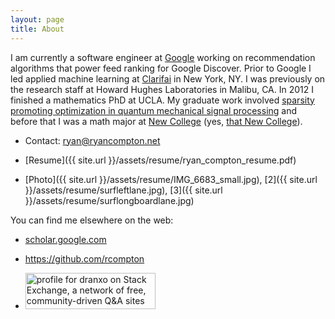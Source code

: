 ```yaml
---
layout: page
title: About
---
```

I am currently a software engineer at [Google](https://www.google.com/) working on recommendation algorithms that power feed ranking for Google Discover. Prior to Google I led applied machine learning at [Clarifai](http://www.clarifai.com/) in New York, NY. I was previously on the research staff at Howard Hughes Laboratories in Malibu, CA. In 2012 I finished a mathematics PhD at UCLA. My graduate work involved [sparsity promoting optimization in quantum mechanical signal processing](http://code.google.com/p/typingstuff/downloads/list) and before that I was a math major at [New College](https://www.ncf.edu/) (yes, [that New College](https://apnews.com/article/desantis-new-college-florida-woke-timeline-5a5bcd78230ddd2a1adb8021fea8a755)).

+ Contact: <ryan@ryancompton.net>

+ [Resume]({{ site.url }}/assets/resume/ryan_compton_resume.pdf)

+ [Photo]({{ site.url }}/assets/resume/IMG_6683_small.jpg), [2]({{ site.url }}/assets/resume/surfleftlane.jpg), [3]({{ site.url }}/assets/resume/surflongboardlane.jpg)


You can find me elsewhere on the web:

+ [scholar.google.com](https://scholar.google.com/citations?user=YcJNT5AAAAAJ)

+ <https://github.com/rcompton>

+ <a href="http://stackexchange.com/users/186936/dranxo"><img src="http://stackexchange.com/users/flair/186936.png?theme=dark" width="208" height="58" alt="profile for dranxo on Stack Exchange, a network of free, community-driven Q&amp;A sites" title="profile for dranxo on Stack Exchange, a network of free, community-driven Q&amp;A sites" /></a>
